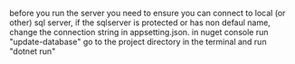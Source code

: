 before you run the server you need to ensure you can connect to local (or other) sql server, if the sqlserver is protected or has non defaul name, change the connection string in appsetting.json.
in nuget console run "update-database"
go to the project directory in the terminal and run "dotnet run"
